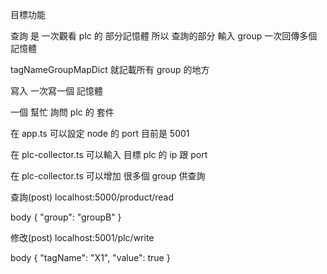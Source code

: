 
目標功能

查詢 是 一次觀看 plc 的 部分記憶體
所以 查詢的部分 輸入 group  一次回傳多個 記憶體

tagNameGroupMapDict 就記載所有 group 的地方

寫入 一次寫一個 記憶體




一個 幫忙 詢問 plc 的 套件

在 app.ts 可以設定 node 的 port 目前是 5001

在 plc-collector.ts 可以輸入 目標 plc 的 ip 跟 port

在 plc-collector.ts 可以增加 很多個 group 供查詢


查詢(post)
localhost:5000/product/read

body
{
	"group": "groupB"
}

修改(post)
localhost:5001/plc/write

body
{
	"tagName": "X1",
	"value": true
}
